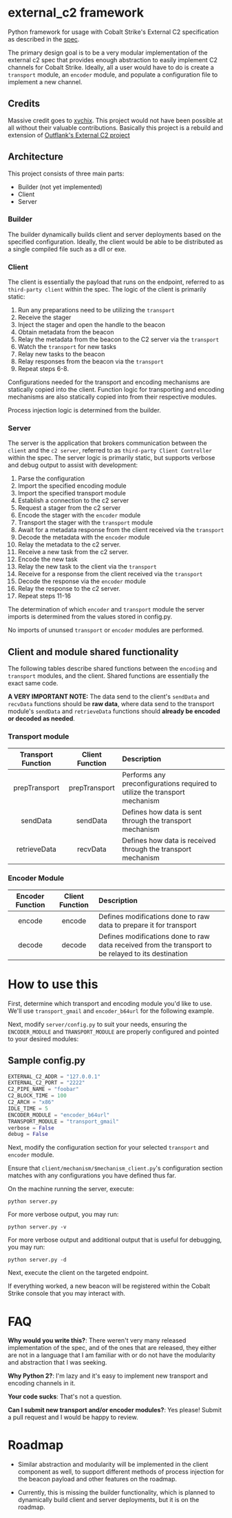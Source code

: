 # external_c2 framework
Python framework for usage with Cobalt Strike's External C2 specification as described in the [spec](https://www.cobaltstrike.com/downloads/externalc2spec.pdf).

The primary design goal is to be a very modular implementation of the external c2 spec that provides enough abstraction to easily implement C2 channels for Cobalt Strike. Ideally, all a user would have to do is create a `transport` module, an `encoder` module, and populate a configuration file to implement a new channel.

## Credits
Massive credit goes to [xychix](https://twitter.com/xychix). This project would not have been possible at all without their valuable contributions. Basically this project is a rebuild and extension of [Outflank's External C2 project](https://github.com/outflanknl/external_c2)

## Architecture
This project consists of three main parts:
 - Builder (not yet implemented)
 - Client
 - Server


### Builder
The builder dynamically builds client and server deployments based on the specified configuration. Ideally, the client would be able to be distributed as a single compiled file such as a dll or exe.

### Client
The client is essentially the payload that runs on the endpoint, referred to as `third-party client` within the spec. The logic of the client is primarily static:
1. Run any preparations need to be utilizing the `transport`
2. Receive the stager
3. Inject the stager and open the handle to the beacon
4. Obtain metadata from the beacon
5. Relay the metadata from the beacon to the C2 server via the `transport`
6. Watch the `transport` for new tasks
7. Relay new tasks to the beacon
8. Relay responses from the beacon via the `transport`
9. Repeat steps 6-8.

Configurations needed for the transport and encoding mechanisms are statically copied into the client. Function logic for transporting and encoding mechanisms are also statically copied into from their respective modules.

Process injection logic is determined from the builder.

### Server
The server is the application that brokers communication between the `client` and the `c2 server`, referred to as `third-party Client Controller` within the spec. The server logic is primarily static, but supports verbose and debug output to assist with development:
1. Parse the configuration
2. Import the specified encoding module
3. Import the specified transport module
4. Establish a connection to the c2 server
5. Request a stager from the c2 server
6. Encode the stager with the `encoder` module
7. Transport the stager with the `transport` module
8. Await for a metadata response from the client received via the `transport`
9. Decode the metadata with the `encoder` module
10. Relay the metadata to the c2 server.
11. Receive a new task from the c2 server.
12. Encode the new task
13. Relay the new task to the client via the `transport`
14. Receive for a response from the client received via the `transport`
15. Decode the response via the `encoder` module
16. Relay the response to the c2 server.
17. Repeat steps 11-16

The determination of which `encoder` and `transport` module the server imports is determined from the values stored in config.py.

No imports of ununsed `transport` or `encoder` modules are performed.

## Client and module shared functionality
The following tables describe shared functions between the `encoding` and `transport` modules, and the client. Shared functions are essentially the exact same code.

**A VERY IMPORTANT NOTE:** The data send to the client's `sendData` and `recvData` functions should be **raw data**, where data send to the transport module's `sendData` and `retrieveData` functions should **already be encoded or decoded as needed**.


### Transport module
| Transport Function | Client Function | Description |
| :---:| :---: | :--- |
| prepTransport | prepTransport | Performs any preconfigurations required to utilize the transport mechanism |
| sendData | sendData | Defines how data is sent through the transport mechanism |
| retrieveData | recvData | Defines how data is received through the transport mechanism

### Encoder Module
| Encoder Function | Client Function | Description |
| :---: | :---: | :--- |
| encode | encode | Defines modifications done to raw data to prepare it for transport
| decode | decode | Defines modifications done to raw data received from the transport to be relayed to its destination |

# How to use this
First, determine which transport and encoding module you'd like to use. We'll use `transport_gmail` and `encoder_b64url` for the following example.

Next, modify `server/config.py` to suit your needs, ensuring the `ENCODER_MODULE` and `TRANSPORT_MODULE` are properly configured and pointed to your desired modules:

## Sample config.py
```python
EXTERNAL_C2_ADDR = "127.0.0.1"
EXTERNAL_C2_PORT = "2222"
C2_PIPE_NAME = "foobar"
C2_BLOCK_TIME = 100
C2_ARCH = "x86"
IDLE_TIME = 5
ENCODER_MODULE = "encoder_b64url"
TRANSPORT_MODULE = "transport_gmail"
verbose = False
debug = False
```

Next, modify the configuration section for your selected `transport` and `encoder` module.

Ensure that `client/mechanism/$mechanism_client.py`'s configuration section matches with any configurations you have defined thus far.

On the machine running the server, execute:

`python server.py`

For more verbose output, you may run:

`python server.py -v`

For more verbose output and additional output that is useful for debugging, you may run:

`python server.py -d`

Next, execute the client on the targeted endpoint.

If everything worked, a new beacon will be registered within the Cobalt Strike console that you may interact with.

# FAQ
**Why would you write this?**:
There weren't very many released implementation of the spec, and of the ones that are released, they either are not in a language that I am familiar with or do not have the modularity and abstraction that I was seeking.

**Why Python 2?**:
I'm lazy and it's easy to implement new transport and encoding channels in it.

**Your code sucks**:
That's not a question.

**Can I submit new transport and/or encoder modules?**:
Yes please! Submit a pull request and I would be happy to review.

# Roadmap
* Similar abstraction and modularity will be implemented in the client component as well, to support different methods of process injection for the beacon payload and other features on the roadmap.

* Currently, this is missing the builder functionality, which is planned to dynamically build client and server deployments, but it is on the roadmap.
